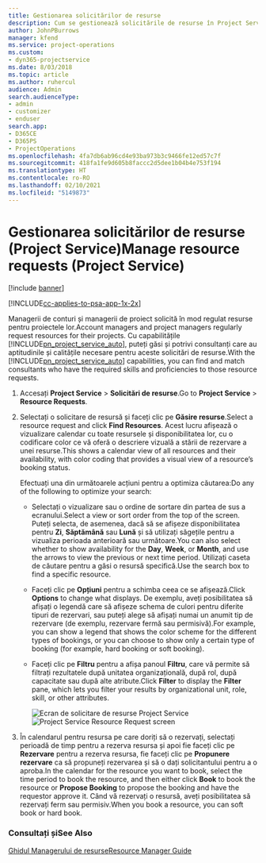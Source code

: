 ```yaml
---
title: Gestionarea solicitărilor de resurse
description: Cum se gestionează solicitările de resurse în Project Service
author: JohnPBurrows
manager: kfend
ms.service: project-operations
ms.custom:
- dyn365-projectservice
ms.date: 8/03/2018
ms.topic: article
ms.author: ruhercul
audience: Admin
search.audienceType:
- admin
- customizer
- enduser
search.app:
- D365CE
- D365PS
- ProjectOperations
ms.openlocfilehash: 4fa7db6ab96cd4e93ba973b3c9466fe12ed57c7f
ms.sourcegitcommit: 418fa1fe9d605b8faccc2d5dee1b04b4e753f194
ms.translationtype: HT
ms.contentlocale: ro-RO
ms.lasthandoff: 02/10/2021
ms.locfileid: "5149873"
---
```

# <a name="manage-resource-requests-project-service"></a><span data-ttu-id="fc025-103">Gestionarea solicitărilor de resurse (Project Service)</span><span class="sxs-lookup"><span data-stu-id="fc025-103">Manage resource requests (Project Service)</span></span>

[!include [banner](../includes/psa-now-project-operations.md)]

[!INCLUDE[cc-applies-to-psa-app-1x-2x](../includes/cc-applies-to-psa-app-1x-2x.md)]

<span data-ttu-id="fc025-104">Managerii de conturi și managerii de proiect solicită în mod regulat resurse pentru proiectele lor.</span><span class="sxs-lookup"><span data-stu-id="fc025-104">Account managers and project managers regularly request resources for their projects.</span></span> <span data-ttu-id="fc025-105">Cu capabilitățile [!INCLUDE[pn_project_service_auto](../includes/pn-project-service-auto.md)], puteți găsi și potrivi consultanți care au aptitudinile și calitățile necesare pentru aceste solicitări de resurse.</span><span class="sxs-lookup"><span data-stu-id="fc025-105">With the [!INCLUDE[pn_project_service_auto](../includes/pn-project-service-auto.md)] capabilities, you can find and match consultants who have the required skills and proficiencies to those resource requests.</span></span>  
  
1. <span data-ttu-id="fc025-106">Accesați **Project Service** > **Solicitări de resurse**.</span><span class="sxs-lookup"><span data-stu-id="fc025-106">Go to **Project Service** > **Resource Requests**.</span></span>  
  
2. <span data-ttu-id="fc025-107">Selectați o solicitare de resursă și faceți clic pe **Găsire resurse**.</span><span class="sxs-lookup"><span data-stu-id="fc025-107">Select a resource request and click **Find Resources**.</span></span> <span data-ttu-id="fc025-108">Acest lucru afișează o vizualizare calendar cu toate resursele și disponibilitatea lor, cu o codificare color ce vă oferă o descriere vizuală a stării de rezervare a unei resurse.</span><span class="sxs-lookup"><span data-stu-id="fc025-108">This shows a calendar view of all resources and their availability, with color coding that provides a visual view of a resource’s booking status.</span></span>  
  
    <span data-ttu-id="fc025-109">Efectuați una din următoarele acțiuni pentru a optimiza căutarea:</span><span class="sxs-lookup"><span data-stu-id="fc025-109">Do any of the following to optimize your search:</span></span>  
  
   -   <span data-ttu-id="fc025-110">Selectați o vizualizare sau o ordine de sortare din partea de sus a ecranului.</span><span class="sxs-lookup"><span data-stu-id="fc025-110">Select a view or sort order from the top of the screen.</span></span> <span data-ttu-id="fc025-111">Puteți selecta, de asemenea, dacă să se afișeze disponibilitatea pentru **Zi**, **Săptămână** sau **Lună** și să utilizați săgețile pentru a vizualiza perioada anterioară sau următoare.</span><span class="sxs-lookup"><span data-stu-id="fc025-111">You can also select whether to show availability for the **Day**, **Week**, or **Month**, and use the arrows to view the previous or next time period.</span></span> <span data-ttu-id="fc025-112">Utilizați caseta de căutare pentru a găsi o resursă specifică.</span><span class="sxs-lookup"><span data-stu-id="fc025-112">Use the search box to find a specific resource.</span></span>  
  
   -   <span data-ttu-id="fc025-113">Faceți clic pe **Opțiuni** pentru a schimba ceea ce se afișează.</span><span class="sxs-lookup"><span data-stu-id="fc025-113">Click **Options** to change what displays.</span></span> <span data-ttu-id="fc025-114">De exemplu, aveți posibilitatea să afișați o legendă care să afișeze schema de culori pentru diferite tipuri de rezervari, sau puteți alege să afișați numai un anumit tip de rezervare (de exemplu, rezervare fermă sau permisivă).</span><span class="sxs-lookup"><span data-stu-id="fc025-114">For example, you can show a legend that shows the color scheme for the different types of bookings, or you can choose to show only a certain type of booking (for example, hard booking or soft booking).</span></span>  
  
   -   <span data-ttu-id="fc025-115">Faceți clic pe **Filtru** pentru a afișa panoul **Filtru**, care vă permite să filtrați rezultatele după unitatea organizațională, după rol, după capacitate sau după alte atribute.</span><span class="sxs-lookup"><span data-stu-id="fc025-115">Click **Filter** to display the **Filter** pane, which lets you filter your results by organizational unit, role, skill, or other attributes.</span></span>  
  
       <span data-ttu-id="fc025-116">![Ecran de solicitare de resurse Project Service](../psa/media/project-service-resource-request-screen.png "Ecran de solicitare de resurse Project Service")</span><span class="sxs-lookup"><span data-stu-id="fc025-116">![Project Service Resource Request screen](../psa/media/project-service-resource-request-screen.png "Project Service Resource Request screen")</span></span>  
  
3. <span data-ttu-id="fc025-117">În calendarul pentru resursa pe care doriți să o rezervați, selectați perioadă de timp pentru a rezerva resursa și apoi fie faceți clic pe **Rezervare** pentru a rezerva resursa, fie faceți clic pe **Propunere rezervare** ca să propuneți rezervarea și să o dați solicitantului pentru a o aproba.</span><span class="sxs-lookup"><span data-stu-id="fc025-117">In the calendar for the resource you want to book, select the time period to book the resource, and then either click **Book** to book the resource or **Propose Booking** to propose the booking and have the requestor approve it.</span></span> <span data-ttu-id="fc025-118">Când vă rezervați o resursă, aveți posibilitatea să rezervați ferm sau permisiv.</span><span class="sxs-lookup"><span data-stu-id="fc025-118">When you book a resource, you can soft book or hard book.</span></span>  
  
### <a name="see-also"></a><span data-ttu-id="fc025-119">Consultați și</span><span class="sxs-lookup"><span data-stu-id="fc025-119">See Also</span></span>  
 [<span data-ttu-id="fc025-120">Ghidul Managerului de resurse</span><span class="sxs-lookup"><span data-stu-id="fc025-120">Resource Manager Guide</span></span>](../psa/resource-manager-guide.md)
